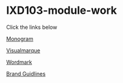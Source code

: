 # IXD103-module-work

Click the links below 

[Monogram](https://scott-hogsett.github.io/IXD103-module-work/monogram.pdf)

[Visualmarque](https://scott-hogsett.github.io/IXD103-module-work/visualmarque.pdf)

[Wordmark](https://scott-hogsett.github.io/IXD103-module-work/wordmark.pdf)

[Brand Guidlines](https://scott-hogsett.github.io/IXD103-module-work/brand-guidelines.pdf)